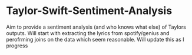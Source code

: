 # Taylor-Swift-Sentiment-Analysis
Aim to provide a sentiment analysis (and who knows what else) of Taylors outputs. Will start with extracting the lyrics from spotify/genius and perofrming joins on the data which seem reasonable. Will update this as I progress
